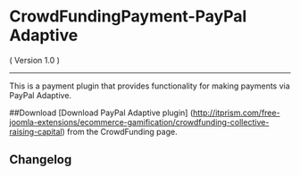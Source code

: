 CrowdFundingPayment-PayPal Adaptive
==================================
( Version 1.0 )
- - -

This is a payment plugin that provides functionality for making payments via PayPal Adaptive.

##Download
[Download PayPal Adaptive plugin] (http://itprism.com/free-joomla-extensions/ecommerce-gamification/crowdfunding-collective-raising-capital) from the CrowdFunding page.

Changelog
---------


